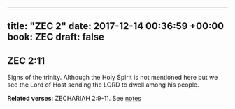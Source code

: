 
---
title: "ZEC 2"
date: 2017-12-14 00:36:59 +00:00
book: ZEC
draft: false
---

## ZEC 2:11

Signs of the trinity. Although the Holy Spirit is not mentioned here but we see the Lord of Host sending the LORD to dwell among his people.

**Related verses**: ZECHARIAH 2:9-11. See [notes](https://my.bible.com/notes/2789680413332463855)


